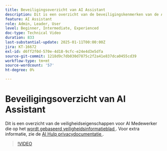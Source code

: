 ```yaml
---
title: Beveiligingsoverzicht van AI Assistant
description: Dit is een overzicht van de beveiligingskenmerken van de AI Assistant op basis van het veiligheidsinformatieblad.
feature: AI Assistant
role: Admin, Leader, User
level: Beginner, Intermediate, Experienced
doc-type: Technical Video
duration: 833
last-substantial-update: 2025-01-11T00:00:00Z
jira: KT-16672
exl-id: d6ff2f0d-570e-4d18-9cfc-e24e4d3e5dfa
source-git-commit: 1218d9c7db030d7875c2f2a41e837dca0455cd39
workflow-type: tm+mt
source-wordcount: '57'
ht-degree: 0%

---
```



# Beveiligingsoverzicht van AI Assistant

Dit is een overzicht van de veiligheidseigenschappen voor AI Medewerker die op het <a href="https://www.adobe.com/content/dam/cc/en/trust-center/ungated/whitepapers/experience-cloud/adobe-ai-assistant-in-aep-security-fact-sheet.pdf"> wordt gebaseerd veiligheidsinformatieblad </a>.  Voor extra informatie, zie de [ AI Hulp privacydocumentatie ](https://experienceleague.adobe.com/nl/docs/experience-platform/ai-assistant/privacy).

>[!VIDEO](https://video.tv.adobe.com/v/3441086/?learn=on&enablevpops&captions=dut)
